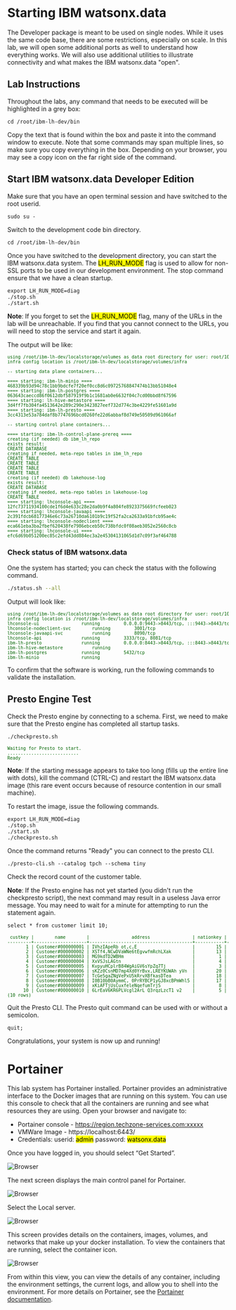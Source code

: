 # Starting IBM watsonx.data

The Developer package is meant to be used on single nodes. While it uses the same code base, there are some restrictions, especially on scale. In this lab, we will open some additional ports as well to understand how everything works. We will also use additional utilities to illustrate connectivity and what makes the IBM watsonx.data "open". 

## Lab Instructions
Throughout the labs, any command that needs to be executed will be highlighted in a grey box:
```
cd /root/ibm-lh-dev/bin
```
Copy the text that is found within the box and paste it into the command window to execute. Note that some commands may span multiple lines, so make sure you copy everything in the box. Depending on your browser, you may see a copy icon on the far right side of the command.

## Start IBM watsonx.data Developer Edition

Make sure that you have an open terminal session and have switched to the root userid.
```
sudo su -
```

Switch to the development code bin directory.
```
cd /root/ibm-lh-dev/bin
```

Once you have switched to the development directory, you can start the IBM watsonx.data system. The <mark>LH_RUN_MODE</mark> flag is used to allow for non-SSL ports to be used in our development environment. The stop command ensure that we have a clean startup.
```
export LH_RUN_MODE=diag
./stop.sh
./start.sh 
```

**Note**: If you forget to set the <mark>LH_RUN_MODE</mark> flag, many of the URLs in the lab will be unreachable. If you find that you cannot connect to the URLs, you will need to stop the service and start it again.

The output will be like:
<pre style="font-size: small; color: darkgreen; overflow: scroll">
using /root/ibm-lh-dev/localstorage/volumes as data root directory for user: root/1001 
infra config location is /root/ibm-lh-dev/localstorage/volumes/infra

-- starting data plane containers...

==== starting: ibm-lh-minio ==== 
468339b93d94c78c1bb9bdcfe7f20ef0cc8d6c09725768847474b13bb51048e4
==== starting: ibm-lh-postgres ==== 
063643caeccd86f0612dbf587919f9b1c1681ab0e6632f04c7cd00bbd8f67596
==== starting: lh-hive-metastore ==== 
3d4ff7fb304fa4513642e289c290e3423827eef732d774c3be4229fe51601a9d
==== starting: ibm-lh-presto ==== 
3cc4313e53a784daf8b7747696bcd0260fe22d6abbaf8d749e50509d961066af

-- starting control plane containers...

==== starting: ibm-lh-control-plane-prereq ==== 
creating (if needed) db ibm_lh_repo
exists result: 
CREATE DATABASE
creating if needed, meta-repo tables in ibm_lh_repo
CREATE TABLE
CREATE TABLE
CREATE TABLE
CREATE TABLE
creating (if needed) db lakehouse-log
exists result: 
CREATE DATABASE
creating if needed, meta-repo tables in lakehouse-log
CREATE TABLE
==== starting: lhconsole-api ==== 
12fc73711934100cde1f6d4e633c28e2da0b9f4a804fe8923375669fcfeeb023
==== starting: lhconsole-javaapi ==== 
2c391fdcb68177346e6c73a26710da6101b9c19f52fa2ca2633a91bfcb95ae4c
==== starting: lhconsole-nodeclient ==== 
eca661eba3ba2fbef620438fe7986ebceb50c738bfdc0f08aeb3052e2560c8cb
==== starting: lhconsole-ui ==== 
efc6d69b051200ec85c2efd43dd884ec3a2e45304131065d1d7c09f3af464788
</pre>

### Check status of IBM watsonx.data
One the system has started; you can check the status with the following command.
```bash
./status.sh --all
```
Output will look like:
<pre style="font-size: small; color: darkgreen; overflow: scroll"">
using /root/ibm-lh-dev/localstorage/volumes as data root directory for user: root/1001 
infra config location is /root/ibm-lh-dev/localstorage/volumes/infra
lhconsole-ui				running			0.0.0.0:9443->8443/tcp, :::9443->8443/tcp
lhconsole-nodeclient-svc		running			3001/tcp
lhconsole-javaapi-svc			running			8090/tcp
lhconsole-api				running			3333/tcp, 8081/tcp
ibm-lh-presto				running			0.0.0.0:8443->8443/tcp, :::8443->8443/tcp
ibm-lh-hive-metastore			running			
ibm-lh-postgres				running			5432/tcp
ibm-lh-minio				running			
</pre>

To confirm that the software is working, run the following commands to validate the installation.

## Presto Engine Test
Check the Presto engine by connecting to a schema. First, we need to make sure that the Presto engine has completed all startup tasks.
```
./checkpresto.sh
```
<pre style="font-size: small; color: darkgreen">
Waiting for Presto to start.
...........................
Ready
</pre>

**Note**: If the starting message appears to take too long (fills up the entire line with dots), kill the command (CTRL-C) and restart the IBM watsonx.data image (this rare event occurs because of resource contention in our small machine). 

To restart the image, issue the following commands.
```
export LH_RUN_MODE=diag
./stop.sh
./start.sh
./checkpresto.sh
```
Once the command returns "Ready" you can connect to the presto CLI.
```
./presto-cli.sh --catalog tpch --schema tiny
```
Check the record count of the customer table. 

**Note**: If the Presto engine has not yet started (you didn't run the checkpresto script), the next command may result in a useless Java error message. You may need to wait for a minute for attempting to run the statement again.
```
select * from customer limit 10;
```
<pre style="font-size: small; color: darkgreen; overflow: auto">
 custkey |        name        |                address                | nationkey |      phone      | acctbal | mktsegment |                                                      comment                                                      
---------+--------------------+---------------------------------------+-----------+-----------------+---------+------------+-------------------------------------------------------------------------------------------------------------------
       1 | Customer#000000001 | IVhzIApeRb ot,c,E                     |        15 | 25-989-741-2988 |  711.56 | BUILDING   | to the even, regular platelets. regular, ironic epitaphs nag e                                                    
       2 | Customer#000000002 | XSTf4,NCwDVaWNe6tEgvwfmRchLXak        |        13 | 23-768-687-3665 |  121.65 | AUTOMOBILE | l accounts. blithely ironic theodolites integrate boldly: caref                                                   
       3 | Customer#000000003 | MG9kdTD2WBHm                          |         1 | 11-719-748-3364 | 7498.12 | AUTOMOBILE |  deposits eat slyly ironic, even instructions. express foxes detect slyly. blithely even accounts abov            
       4 | Customer#000000004 | XxVSJsLAGtn                           |         4 | 14-128-190-5944 | 2866.83 | MACHINERY  |  requests. final, regular ideas sleep final accou                                                                 
       5 | Customer#000000005 | KvpyuHCplrB84WgAiGV6sYpZq7Tj          |         3 | 13-750-942-6364 |  794.47 | HOUSEHOLD  | n accounts will have to unwind. foxes cajole accor                                                                
       6 | Customer#000000006 | sKZz0CsnMD7mp4Xd0YrBvx,LREYKUWAh yVn  |        20 | 30-114-968-4951 | 7638.57 | AUTOMOBILE | tions. even deposits boost according to the slyly bold packages. final accounts cajole requests. furious          
       7 | Customer#000000007 | TcGe5gaZNgVePxU5kRrvXBfkasDTea        |        18 | 28-190-982-9759 | 9561.95 | AUTOMOBILE | ainst the ironic, express theodolites. express, even pinto beans among the exp                                    
       8 | Customer#000000008 | I0B10bB0AymmC, 0PrRYBCP1yGJ8xcBPmWhl5 |        17 | 27-147-574-9335 | 6819.74 | BUILDING   | among the slyly regular theodolites kindle blithely courts. carefully even theodolites haggle slyly along the ide 
       9 | Customer#000000009 | xKiAFTjUsCuxfeleNqefumTrjS            |         8 | 18-338-906-3675 | 8324.07 | FURNITURE  | r theodolites according to the requests wake thinly excuses: pending requests haggle furiousl                     
      10 | Customer#000000010 | 6LrEaV6KR6PLVcgl2ArL Q3rqzLzcT1 v2    |         5 | 15-741-346-9870 | 2753.54 | HOUSEHOLD  | es regular deposits haggle. fur                                                                                   
(10 rows)
</pre>
Quit the Presto CLI. The Presto quit command can be used with or without a semicolon.
```
quit;
```

Congratulations, your system is now up and running!

# Portainer

This lab system has Portainer installed. Portainer provides an administrative interface to the Docker images that are running on this system. You can use this console to check that all the containers are running and see what resources they are using. Open your browser and navigate to:

   * Portainer console - https://region.techzone-services.com:xxxxx
   * VMWare Image - https://localhost:6443/
   * Credentials: userid: <mark>admin</mark> password: <mark>watsonx.data</mark>

Once you have logged in, you should select “Get Started”.

![Browser](wxd-images/portainer-main.png)

The next screen displays the main control panel for Portainer.

![Browser](wxd-images/portainer-local.png)

Select the Local server.

![Browser](wxd-images/portainer-dashboard.png)

This screen provides details on the containers, images, volumes, and networks that make up your docker installation. To view the containers that are running, select the container icon.

![Browser](wxd-images/portainer-running.png)
 
From within this view, you can view the details of any container, including the environment settings, the current logs, and allow you to shell into the environment. 
For more details on Portainer, see the [Portainer documentation](https://docs.portainer.io/user/home).